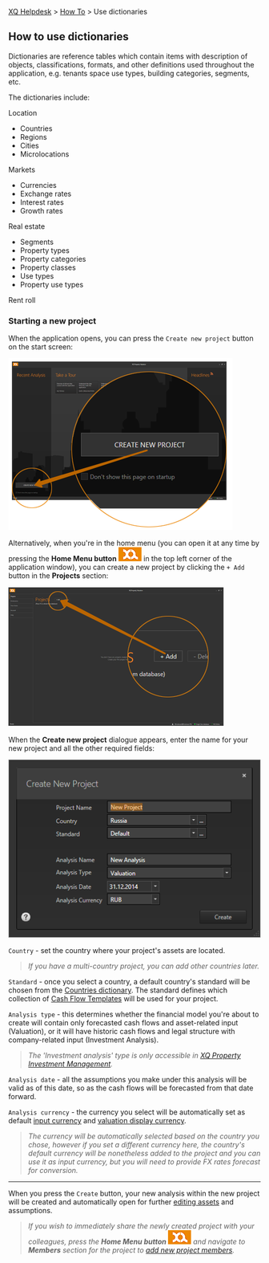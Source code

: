 ---
---
[XQ Helpdesk](http://help.exquance.com) > [How To](http://help.exquance.com/howto/) > Use dictionaries

## How to use dictionaries ##

Dictionaries are reference tables which contain items with description of objects, classifications, formats, and other definitions used throughout the application, e.g. tenants space use types, building categories, segments, etc.

The dictionaries include:

Location

* Countries
* Regions
* Cities
* Microlocations

Markets

* Currencies
* Exchange rates
* Interest rates
* Growth rates

Real estate

* Segments
* Property types
* Property categories
* Property classes
* Use types
* Property use types

Rent roll



### Starting a new project ###
When the application opens, you can press the `Create new project` button on the start screen:

![New project from start screen](../images/new-project-start-screen.png)

Alternatively, when you're in the home menu (you can open it at any time by pressing the **Home Menu button** ![Home Menu Button](../images/home-menu-button.png) in the top left corner of the application window), you can create a new project by clicking the `+ Add` button in the **Projects** section:

![New project from home menu](../images/new-project-home-menu.png)

When the **Create new project** dialogue appears, enter the name for your new project and all the other required fields:<a name="new-project-dialog"></a>

![Create New Project dialogue](../images/new-project-dialog.png)

`Country` - set the country where your project's assets are located.

>*If you have a multi-country project, you can add other countries later.*

`Standard` - once you select a country, a default country's standard will be chosen from the [Countries dictionary](../howto/use-dictionaries.html#countries). The standard defines which collection of [Cash Flow Templates](../howto/use-dictionaries.html#cftemplates) will be used for your project.

`Analysis type` - this determines whether the financial model you're about to create will contain only forecasted cash flows and asset-related input (Valuation), or it will have historic cash flows and legal structure with company-related input (Investment Analysis).

>*The 'Investment analysis' type is only accessible in [XQ Property Investment Management](../getstarted/tools.html#xqdesktop).*

`Analysis date` - all the assumptions you make under this analysis will be valid as of this date, so as the cash flows will be forecasted from that date forward.

`Analysis currency` - the currency you select will be automatically set as default [input currency](../getstarted/data.html#currency) and [valuation display currency](../getstarted/data.html#currency).

>*The currency will be automatically selected based on the country you chose, however if you set a different currency here, the country's default currency will be nonetheless added to the project and you can use it as input currency, but you will need to provide FX rates forecast for conversion.*

----------

When you press the `Create` button, your new analysis within the new project will be created and automatically open for further [editing assets](../howto/edit-assets.html) and assumptions.

>*If you wish to immediately share the newly created project with your colleagues, press the **Home Menu button** ![Home Menu Button](../images/home-menu-button.png) and navigate to **Members** section for the project to [add new project members](../howto/edit-project-members.html#addnew).*
